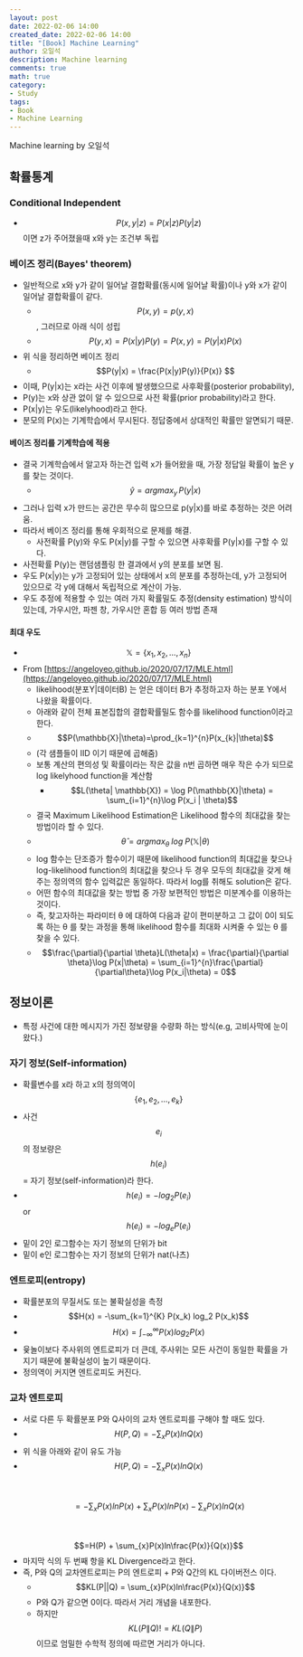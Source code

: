 ```yaml
---
layout: post
date: 2022-02-06 14:00
created_date: 2022-02-06 14:00
title: "[Book] Machine Learning"
author: 오일석
description: Machine learning
comments: true
math: true
category:
- Study
tags:
- Book
- Machine Learning
---
```


Machine learning by 오일석
 <!--more-->

## 확률통계

### Conditional Independent

- <span>$$P(x,y|z)=P(x|z)P(y|z)$$</span> 이면 z가 주어졌을때 x와 y는 조건부 독립

### 베이즈 정리(Bayes' theorem)

- 일반적으로 x와 y가 같이 일어날 결합확률(동시에 일어날 확률)이나 y와 x가 같이 일어날 결합확률이 같다.
  - <span>$$P(x,y) = p(y,x)$$</span>, 그러므로 아래 식이 성립
  - <span>$$P(y,x) = P(x|y)P(y) = P(x,y) = P(y|x)P(x)$$</span>
- 위 식을 정리하면 베이즈 정리
  - $$P(y|x) = \frac{P(x|y)P(y)}{P(x)} $$
- 이때, P(y\|x)는 x라는 사건 이후에 발생했으므로 사후확률(posterior probability),
- P(y)는 x와 상관 없이 알 수 있으므로 사전 확률(prior probability)라고 한다.
- <span class="my_highlight">P(x\|y)는 우도(likelyhood)라고 한다.</span>
- 분모의 P(x)는 기계학습에서 무시된다. 정답중에서 상대적인 확률만 알면되기 때문.

#### 베이즈 정리를 기계학습에 적용

- 결국 기계학습에서 알고자 하는건 입력 x가 들어왔을 때, 가장 정답일 확률이 높은 y를 찾는 것이다.
  - <span>$$\hat{y}=argmax_y\,P(y|x)$$</span>
- 그러나 입력 x가 만드는 공간은 무수히 많으므로 p(y\|x)를 바로 추정하는 것은 어려움.
- 따라서 베이즈 정리를 통해 우회적으로 문제를 해결.
  - <span class="my_highlight">사전확률 P(y)와 우도 P(x\|y)를 구할 수 있으면 사후확률 P(y\|x)</span>를 구할 수 있다.
- 사전확률 P(y)는 랜덤샘플링 한 결과에서 y의 분포를 보면 됨.
- 우도 P(x\|y)는 y가 고정되어 있는 상태에서 x의 분포를 추정하는데, y가 고정되어 있으므로 각 y에 대해서 독립적으로 계산이 가능.
- 우도 추정에 적용할 수 있는 여러 가지 확률밀도 추정(density estimation) 방식이 있는데, <span class="my_highlight">가우시안, 파젠 창, 가우시안 혼합</span> 등 여러 방법 존재

#### 최대 우도

- <span>$$\mathbb{X}=\{x_1, x_2, ..., x_n\}$$</span>
- From [https://angeloyeo.github.io/2020/07/17/MLE.html](https://angeloyeo.github.io/2020/07/17/MLE.html)
  - likelihood(분포Y\|데이터B) 는 얻은 데이터 B가 추정하고자 하는 분포 Y에서 나왔을 확률이다.
  - 아래와 같이 전체 표본집합의 결합확률밀도 함수를 likelihood function이라고 한다.
  - $$P(\mathbb{X}|\theta)=\prod_{k=1}^{n}P(x_{k}|\theta)$$
  - (각 샘플들이 IID 이기 때문에 곱해줌)
  - 보통 계산의 편의성 및 확률이라는 작은 값을 n번 곱하면 매우 작은 수가 되므로 log likelyhood function을 계산함
    - $$L(\theta| \mathbb{X}) = \log P(\mathbb{X}|\theta) = \sum_{i=1}^{n}\log P(x_i | \theta)$$
  - 결국 <span class="my_highlight">Maximum Likelihood Estimation은 Likelihood 함수의 최대값을 찾는 방법</span>이라 할 수 있다.
  - <span>$$\hat{\theta}=argmax_{\theta}\;log\;P(\mathbb{X}|\theta)$$</span>
  - log 함수는 단조증가 함수이기 때문에 likelihood function의 최대값을 찾으나 log-likelihood function의 최대값을 찾으나 두 경우 모두의 최대값을 갖게 해주는 정의역의 함수 입력값은 동일하다. 따라서 log를 취해도 solution은 같다.
  - 어떤 함수의 최대값을 찾는 방법 중 가장 보편적인 방법은 미분계수를 이용하는 것이다.
  - 즉, 찾고자하는 파라미터  θ 에 대하여 다음과 같이 편미분하고 그 값이 0이 되도록 하는  θ 를 찾는 과정을 통해 likelihood 함수를 최대화 시켜줄 수 있는  θ 를 찾을 수 있다.
  - $$\frac{\partial}{\partial \theta}L(\theta|x) = \frac{\partial}{\partial \theta}\log P(x|\theta) = \sum_{i=1}^{n}\frac{\partial}{\partial\theta}\log P(x_i|\theta) = 0$$


## 정보이론

- 특정 사건에 대한 메시지가 가진 정보량을 수량화 하는 방식(e.g, 고비사막에 눈이 왔다.)

### 자기 정보(Self-information)

- 확률변수를 x라 하고 x의 정의역이 $$\{e_1, e_2, ..., e_k\}$$
- 사건 $$e_i$$의 정보량은 $$h(e_i)$$ = 자기 정보(self-information)라 한다.
- $$h(e_i)=-log_{2}P(e_i)$$ or $$h(e_i)=-log_{e}P(e_i)$$
- 밑이 2인 로그함수는 자기 정보의 단위가 <span class="my_highlight">bit</span>
- 밑이 e인 로그함수는 자기 정보의 단위가 <span class="my_highlight">nat(나츠)</span>

### 엔트로피(entropy)

- 확률분포의 무질서도 또는 불확실성을 측정
- $$H(x) = -\sum_{k=1}^{K} P(x_k) log_2 P(x_k)$$
- $$H(x) = \int_{-\infty}^{\infty}P(x)log_2P(x)$$
- 윷놀이보다 주사위의 엔트로피가 더 큰데, 주사위는 모든 사건이 동일한 확률을 가지기 때문에 불확실성이 높기 때문이다.
- 정의역이 커지면 엔트로피도 커진다.

### 교차 엔트로피

- 서로 다른 두 확률분포 P와 Q사이의 교차 엔트로피를 구해야 할 때도 있다.
- $$H(P, Q) = -\sum_{x}P(x)lnQ(x)$$
- 위 식을 아래와 같이 유도 가능
- <span>$$H(P, Q) = -\sum_{x}P(x)lnQ(x)$$</span><br><br>
<span>$$= -\sum_{x}P(x)lnP(x) + \sum_{x}P(x)lnP(x)-\sum_{x}P(x)lnQ(x)$$</span><br><br>
<span>$$=H(P) + \sum_{x}P(x)ln\frac{P(x)}{Q(x)}$$</span>
- <span class="my_highlight">마지막 식의 두 번째 항을 KL Divergence라고 한다.</span>
- 즉, <span class="my_highlight">P와 Q의 교차엔트로피는 P의 엔트로피 + P와 Q간의 KL 다이버전스</span> 이다.
  - $$KL(P||Q) = \sum_{x}P(x)ln\frac{P(x)}{Q(x)}$$
  - P와 Q가 같으면 0이다. 따라서 거리 개념을 내포한다.
  - 하지만 $$KL(P\|Q) != KL(Q\|P)$$ 이므로 엄밀한 수학적 정의에 따르면 거리가 아니다.
